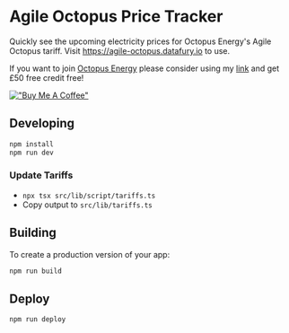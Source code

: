 # Agile Octopus Price Tracker

Quickly see the upcoming electricity prices for Octopus Energy's Agile Octopus tariff. Visit <https://agile-octopus.datafury.io> to use.

If you want to join [Octopus Energy](https://share.octopus.energy/sunny-river-570) please consider using my [link](https://share.octopus.energy/sunny-river-570) and get £50 free credit free!

[!["Buy Me A Coffee"](https://www.buymeacoffee.com/assets/img/custom_images/orange_img.png)](https://buymeacoffee.com/nojacko)

## Developing

```bash
npm install
npm run dev
```

### Update Tariffs

* `npx tsx src/lib/script/tariffs.ts`
* Copy output to `src/lib/tariffs.ts`

## Building

To create a production version of your app:

```bash
npm run build
```

## Deploy

```bash
npm run deploy
```

